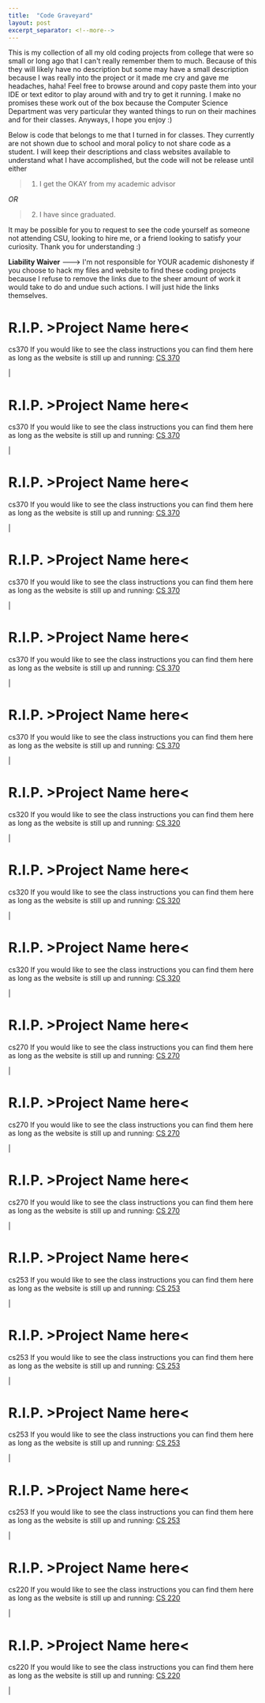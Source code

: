 ```yaml
---
title:  "Code Graveyard"
layout: post
excerpt_separator: <!--more-->
---
```


This is my collection of all my old coding projects from college that were so small or long ago that I can't really remember them to much. Because of this they will likely have no description but some may have a small description because I was really into the project or it made me cry and gave me headaches, haha! Feel free to browse around and copy paste them into your IDE or text editor to play around with and try to get it running. I make no promises these work out of the box because the Computer Science Department was very particular they wanted things to run on their machines and for their classes. Anyways, I hope you enjoy :)

<!--more-->

Below is code that belongs to me that I turned in for classes. They currently are not shown due to school and moral policy to not share code as a student. I will keep their descriptions and class websites available to understand what I have accomplished, but the code will not be release until either
>1. I get the OKAY from my academic advisor

*OR*

>2. I have since graduated.

It may be possible for you to request to see the code yourself as someone not attending CSU, looking to hire me, or a friend looking to satisfy your curiosity. Thank you for understanding :)

**Liability Waiver**
---> I'm not responsible for YOUR academic dishonesty if you choose to hack my files and website to find these coding projects because I refuse to remove the links due to the sheer amount of work it would take to do and undue such actions. I will just hide the links themselves.

R.I.P. >Project Name here<
==========================
cs370
If you would like to see the class instructions you can find them here as long as the website is still up and running:
[CS 370](https://www.cs.colostate.edu/~cs370/Spring21/schedule.html)

<!-- [HW 6](/graveyard/cs370/hw6) -->

|

R.I.P. >Project Name here<
==========================
cs370
If you would like to see the class instructions you can find them here as long as the website is still up and running:
[CS 370](https://www.cs.colostate.edu/~cs370/Spring21/schedule.html)

<!-- [HW 5](/graveyard/cs370/hw5) -->

|

R.I.P. >Project Name here<
==========================
cs370
If you would like to see the class instructions you can find them here as long as the website is still up and running:
[CS 370](https://www.cs.colostate.edu/~cs370/Spring21/schedule.html)

<!-- [HW 4](/graveyard/cs370/hw4) -->

|

R.I.P. >Project Name here<
==========================
cs370
If you would like to see the class instructions you can find them here as long as the website is still up and running:
[CS 370](https://www.cs.colostate.edu/~cs370/Spring21/schedule.html)

<!-- [HW 3](/graveyard/cs370/hw3) -->

|

R.I.P. >Project Name here<
==========================
cs370
If you would like to see the class instructions you can find them here as long as the website is still up and running:
[CS 370](https://www.cs.colostate.edu/~cs370/Spring21/schedule.html)

<!-- [HW 2](/graveyard/cs370/hw2) -->

|

R.I.P. >Project Name here<
==========================
cs370
If you would like to see the class instructions you can find them here as long as the website is still up and running:
[CS 370](https://www.cs.colostate.edu/~cs370/Spring21/schedule.html)

<!-- [HW 1](/graveyard/cs370/hw1) -->

|

R.I.P. >Project Name here<
==========================
cs320
If you would like to see the class instructions you can find them here as long as the website is still up and running:
[CS 320](https://www.cs.colostate.edu/~cs320/spring21/home_progress.php)

<!-- [P3](/graveyard/cs320/p3) -->

|

R.I.P. >Project Name here<
==========================
cs320
If you would like to see the class instructions you can find them here as long as the website is still up and running:
[CS 320](https://www.cs.colostate.edu/~cs320/spring21/home_progress.php)

<!-- [P2](/graveyard/cs320/p2) -->

|

R.I.P. >Project Name here<
==========================
cs320
If you would like to see the class instructions you can find them here as long as the website is still up and running:
[CS 320](https://www.cs.colostate.edu/~cs320/spring21/home_progress.php)

<!-- [P1](/graveyard/cs320/p1) -->

|

R.I.P. >Project Name here<
==========================
cs270
If you would like to see the class instructions you can find them here as long as the website is still up and running:
[CS 270](https://www.cs.colostate.edu/~cs270/.Fall20/)

<!-- [More Bit Manipulation](/graveyard/cs270/bits) -->

|

R.I.P. >Project Name here<
==========================
cs270
If you would like to see the class instructions you can find them here as long as the website is still up and running:
[CS 270](https://www.cs.colostate.edu/~cs270/.Fall20/)

<!-- [Bit Fields](/graveyard/cs270/bitfields) -->

|

R.I.P. >Project Name here<
==========================
cs270
If you would like to see the class instructions you can find them here as long as the website is still up and running:
[CS 270](https://www.cs.colostate.edu/~cs270/.Fall20/)

<!-- [Factorial](/graveyard/cs270/factorial) -->

|

R.I.P. >Project Name here<
==========================
cs253
If you would like to see the class instructions you can find them here as long as the website is still up and running:
[CS 253](https://cs.colostate.edu/~cs253/Spring21/Schedule)

<!-- [HW7](/graveyard/cs253/hw7) -->

<!-- [download](/graveyard/cs253/hw7.tar) -->

|

R.I.P. >Project Name here<
==========================
cs253
If you would like to see the class instructions you can find them here as long as the website is still up and running:
[CS 253](https://cs.colostate.edu/~cs253/Spring21/Schedule)

<!-- [RegEx](/graveyard/cs253/regex) -->

|

R.I.P. >Project Name here<
==========================
cs253
If you would like to see the class instructions you can find them here as long as the website is still up and running:
[CS 253](https://cs.colostate.edu/~cs253/Spring21/Schedule)

<!-- [stl](/graveyard/cs253/stl) -->

|

R.I.P. >Project Name here<
==========================
cs253
If you would like to see the class instructions you can find them here as long as the website is still up and running:
[CS 253](https://cs.colostate.edu/~cs253/Spring21/Schedule)

<!-- [template](/graveyard/cs253/template) -->

|

R.I.P. >Project Name here<
==========================
cs220
If you would like to see the class instructions you can find them here as long as the website is still up and running:
[CS 220](https://www.cs.colostate.edu/~cs220/spring20/)

<!-- [dfbf](/graveyard/cs220/dfbf) -->

|

R.I.P. >Project Name here<
==========================
cs220
If you would like to see the class instructions you can find them here as long as the website is still up and running:
[CS 220](https://www.cs.colostate.edu/~cs220/spring20/)

<!-- [coins](/graveyard/cs220/coins) -->

|
